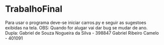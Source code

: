# TrabalhoFinal
Para usar o programa deve-se iniciar carros.py e seguir as sugestoes exibidas na tela.
OBS: Quando for alugar vai dar bug se mudar de ano. 
Dupla: Gabriel de Souza Nogueira da Silva - 398847
       Gabriel Ribeiro Camelo - 401091 
